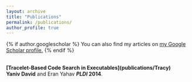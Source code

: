 ```yaml
---
layout: archive
title: "Publications"
permalink: /publications/
author_profile: true
---
```


{% if author.googlescholar %}
  You can also find my articles on <u><a href="{{author.googlescholar}}">my Google Scholar profile</a>.</u>
{% endif %}

<br>
<b>[Tracelet-Based Code Search in Executables](publications/Tracy)</b> <br>
<b>Yaniv David</b> and Eran Yahav
<b><i>PLDI</i> 2014</b>.
